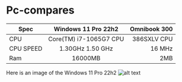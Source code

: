 # Pc-compares

| Spec          | Windows 11 Pro 22h2 | Omnibook 300 |
| -------------|:-------------:| -----:|
| CPU           | Core(TM) i7-1065G7 CPU | 386SXLV CPU |
| CPU SPEED     | 1.30GHz   1.50 GHz   |   16 MHz |
| Ram           | 16000MB    |   2MB |

Here is an image of the Windows 11 Pro 22h2
![alt text]([https://github.com/adam-p/markdown-here/raw/master/src/common/images/icon48.png] "Logo Title Text 1")
